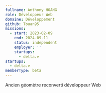 ```yaml
---
fullname: Anthony HOANG
role: Développeur Web
domaine: Développement
github: Touan95
missions:
  - start: 2023-02-09
    end: 2024-09-11
    status: independent
    employer: ''
    startups:
      - delta.v
startups:
  - delta.v
memberType: beta
---
```

Ancien géomètre reconverti développeur Web